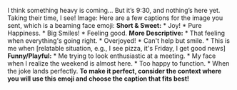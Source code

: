 I think something heavy is coming… But it’s 9:30, and nothing’s here yet.
Taking their time, I see!
Image: Here are a few captions for the image you sent, which is a beaming face
emoji: **Short & Sweet:** * Joy! * Pure Happiness. * Big Smiles! * Feeling
good. **More Descriptive:** * That feeling when everything's going right. *
Overjoyed! * Can't help but smile. * This is me when [relatable situation,
e.g., I see pizza, it's Friday, I get good news] **Funny/Playful:** * Me
trying to look enthusiastic at a meeting. * My face when I realize the weekend
is almost here. * Too happy to function. * When the joke lands perfectly. **To
make it perfect, consider the context where you will use this emoji and choose
the caption that fits best!**